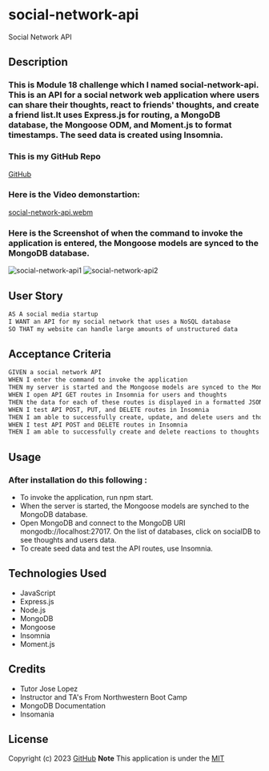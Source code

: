 # social-network-api
Social Network API
## Description
### This is Module 18 challenge which I named social-network-api. This is an API for a social network web application where users can share their thoughts, react to friends' thoughts, and create a friend list.It uses Express.js for routing, a MongoDB database, the Mongoose ODM, and Moment.js to format timestamps. The seed data is created using Insomnia.

### This is my GitHub Repo
[GitHub](https://github.com/jaya4ever/social-network-api)

### Here is the Video demonstartion:
[social-network-api.webm](https://user-images.githubusercontent.com/111536082/218639290-b90a0f84-0bb0-45d0-bc9f-94e51565c2c5.webm)

### Here is the Screenshot of when the command to invoke the application is entered, the Mongoose models are synced to the MongoDB database.
![social-network-api1](https://user-images.githubusercontent.com/111536082/218639948-1cdb3839-c71e-490f-8394-5799d8840458.jpeg)
![social-network-api2](https://user-images.githubusercontent.com/111536082/218640001-310e53c0-f472-4cb7-8eae-82e2f5a2e38d.jpeg)

## User Story

```md
AS A social media startup
I WANT an API for my social network that uses a NoSQL database
SO THAT my website can handle large amounts of unstructured data
```

## Acceptance Criteria

```md
GIVEN a social network API
WHEN I enter the command to invoke the application
THEN my server is started and the Mongoose models are synced to the MongoDB database
WHEN I open API GET routes in Insomnia for users and thoughts
THEN the data for each of these routes is displayed in a formatted JSON
WHEN I test API POST, PUT, and DELETE routes in Insomnia
THEN I am able to successfully create, update, and delete users and thoughts in my database
WHEN I test API POST and DELETE routes in Insomnia
THEN I am able to successfully create and delete reactions to thoughts and add and remove friends to a user’s friend list
```



## Usage 
### After installation do this following :
* To invoke the application, run npm start.
* When the server is started, the Mongoose models are synched to the MongoDB database.
* Open MongoDB and connect to the MongoDB URI mongodb://localhost:27017. On the list of databases, click on socialDB to see thoughts and users data.
* To create seed data and test the API routes, use Insomnia.


## Technologies Used 
* JavaScript
* Express.js
* Node.js
* MongoDB
* Mongoose
* Insomnia
* Moment.js

## Credits 
* Tutor Jose Lopez
* Instructor and TA's From Northwestern Boot Camp
* MongoDB Documentation 
* Insomania 

## License

  Copyright (c) 2023 [GitHub](https://github.com/jaya4ever)  **Note** This application is under the [MIT](https://MIT-license.org)